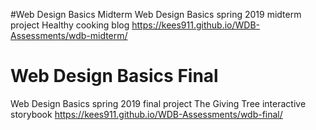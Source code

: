 #Web Design Basics Midterm
Web Design Basics spring 2019 midterm project
Healthy cooking blog
https://kees911.github.io/WDB-Assessments/wdb-midterm/

# Web Design Basics Final
Web Design Basics spring 2019 final project
The Giving Tree interactive storybook
https://kees911.github.io/WDB-Assessments/wdb-final/
